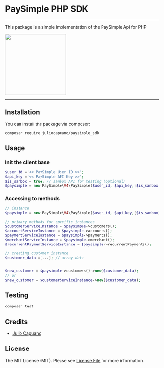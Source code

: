 # PaySimple PHP SDK

[comment]: <> ([![Latest Version on Packagist]&#40;https://img.shields.io/packagist/v//paysimple_sdk.svg?style=flat-square&#41;]&#40;https://packagist.org/packages//paysimple_sdk&#41;)

[comment]: <> ([![GitHub Tests Action Status]&#40;https://img.shields.io/github/workflow/status//paysimple_sdk/run-tests?label=tests&#41;]&#40;https://github.com//paysimple_sdk/actions?query=workflow%3ATests+branch%3Amaster&#41;)

[comment]: <> ([![GitHub Code Style Action Status]&#40;https://img.shields.io/github/workflow/status//paysimple_sdk/Check%20&%20fix%20styling?label=code%20style&#41;]&#40;https://github.com//paysimple_sdk/actions?query=workflow%3A"Check+%26+fix+styling"+branch%3Amaster&#41;)

[comment]: <> ([![Total Downloads]&#40;https://img.shields.io/packagist/dt//paysimple_sdk.svg?style=flat-square&#41;]&#40;https://packagist.org/packages//paysimple_sdk&#41;)

---

This package is a simple implementation of the PaySimple Api for PHP

[<img src="https://paysimple.com/assets/img/logo-color.png" width="200px" />](https://paysimple.com/)

---

## Installation

You can install the package via composer:

```bash
composer require juliocapuano/paysimple_sdk
```

## Usage

### Init the client base

```php
$user_id ='<< PaySimple User ID >>';
$api_key ='<< PaySimple API Key >>';
$is_sanbox = true; // sanbox API for testing (optional)
$paysimple = new PaySimple\V4\PaySimple($user_id, $api_key,[$is_sanbox]);
```

### Accessing to methods

```php
// instance
$paysimple = new PaySimple\V4\PaySimple($user_id, $api_key,[$is_sanbox]);

// primary methods for specific instances 
$customerServiceInstance = $paysimple->customers();
$accountServiceInstance = $paysimple->accounts();
$paymentServiceInstance = $paysimple->payments();
$merchantServiceInstance = $paysimple->merchant();
$recurrentPaymentServiceInstance = $paysimple->recurrentPayments();

// creating customer instance 
$customer_data =[...]; // array data 


$new_customer = $paysimple->customers()->new($customer_data);
// or
$new_customer = $customerServiceInstance->new($customer_data);
```

## Testing

```bash
composer test
```

[comment]: <> (## Changelog)

[comment]: <> (Please see [CHANGELOG]&#40;CHANGELOG.md&#41; for more information on what has changed recently.)

[comment]: <> (## Contributing)

[comment]: <> (Please see [CONTRIBUTING]&#40;.github/CONTRIBUTING.md&#41; for details.)

[comment]: <> (## Security Vulnerabilities)

[comment]: <> (Please review [our security policy]&#40;../../security/policy&#41; on how to report security vulnerabilities.)

## Credits

- [Julio Capuano](https://github.com/.)

[comment]: <> (- [All Contributors]&#40;../../contributors&#41;)

## License

The MIT License (MIT). Please see [License File](LICENSE.md) for more information.
